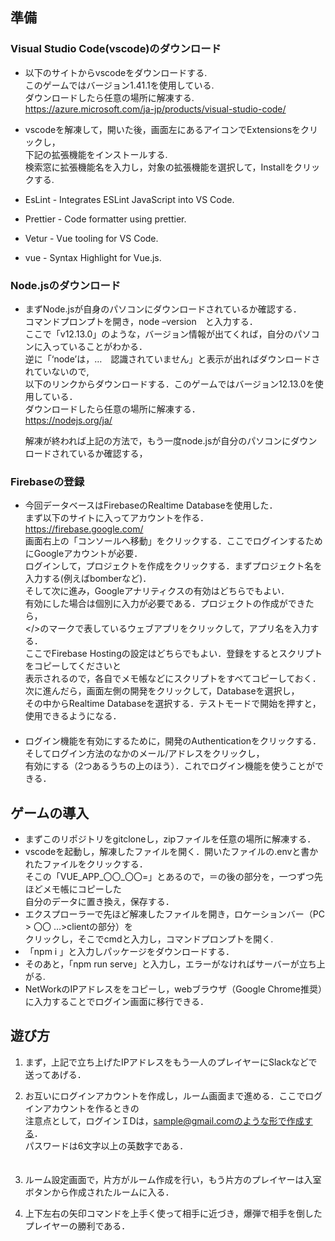 ## 準備  
### Visual Studio Code(vscode)のダウンロード  
* 以下のサイトからvscodeをダウンロードする.  
  このゲームではバージョン1.41.1を使用している.  
  ダウンロードしたら任意の場所に解凍する.  
  https://azure.microsoft.com/ja-jp/products/visual-studio-code/  

* vscodeを解凍して，開いた後，画面左にあるアイコンでExtensionsをクリックし，  
  下記の拡張機能をインストールする.  
  検索窓に拡張機能名を入力し，対象の拡張機能を選択して，Installをクリックする.  
 * EsLint - Integrates ESLint JavaScript into VS Code.  
 * Prettier - Code formatter using prettier.  
 * Vetur - Vue tooling for VS Code.  
 * vue - Syntax Highlight for Vue.js.  

### Node.jsのダウンロード  
* まずNode.jsが自身のパソコンにダウンロードされているか確認する．  
  コマンドプロンプトを開き，node –version　と入力する．  
  ここで「v12.13.0」のような，バージョン情報が出てくれば，自分のパソコンに入っていることがわかる．  
  逆に「‘node’は，…　認識されていません」と表示が出ればダウンロードされていないので,  
  以下のリンクからダウンロードする．このゲームではバージョン12.13.0を使用している．  
  ダウンロードしたら任意の場所に解凍する．  
  https://nodejs.org/ja/  

  解凍が終われば上記の方法で，もう一度node.jsが自分のパソコンにダウンロードされているか確認する，  

### Firebaseの登録  
* 今回データベースはFirebaseのRealtime Databaseを使用した．  
  まず以下のサイトに入ってアカウントを作る．  
  https://firebase.google.com/  
  画面右上の「コンソールへ移動」をクリックする．ここでログインするためにGoogleアカウントが必要．  
  ログインして，プロジェクトを作成をクリックする．まずプロジェクト名を入力する(例えばbomberなど)．  
  そして次に進み，Googleアナリティクスの有効はどちらでもよい．  
  有効にした場合は個別に入力が必要である．プロジェクトの作成ができたら，  
  </>のマークで表しているウェブアプリをクリックして，アプリ名を入力する．    
  ここでFirebase Hostingの設定はどちらでもよい．登録をするとスクリプトをコピーしてくださいと  
  表示されるので，各自でメモ帳などにスクリプトをすべてコピーしておく．  
  次に進んだら，画面左側の開発をクリックして，Databaseを選択し，  
  その中からRealtime Databaseを選択する．テストモードで開始を押すと，使用できるようになる．    
　
* ログイン機能を有効にするために，開発のAuthenticationをクリックする．  
  そしてログイン方法のなかのメール/アドレスをクリックし，  
  有効にする（2つあるうちの上のほう）．これでログイン機能を使うことができる．  

## ゲームの導入  
* まずこのリポジトリをgitcloneし，zipファイルを任意の場所に解凍する．  
* vscodeを起動し，解凍したファイルを開く．開いたファイルの.envと書かれたファイルをクリックする．  
  そこの「VUE_APP_〇〇_〇〇=」とあるので，＝の後の部分を，一つずつ先ほどメモ帳にコピーした  
  自分のデータに置き換え，保存する．    
* エクスプローラーで先ほど解凍したファイルを開き，ロケーションバー（PC > 〇〇 …>clientの部分）を  
  クリックし，そこでcmdと入力し，コマンドプロンプトを開く.  
* 「npm i 」と入力しパッケージをダウンロードする．  
* そのあと，「npm run serve」と入力し，エラーがなければサーバーが立ち上がる.  
* NetWorkのIPアドレスををコピーし，webブラウザ（Google Chrome推奨）に入力することでログイン画面に移行できる．  

## 遊び方  
1. まず，上記で立ち上げたIPアドレスをもう一人のプレイヤーにSlackなどで送ってあげる．  

2. お互いにログインアカウントを作成し，ルーム画面まで進める．ここでログインアカウントを作るときの  
   注意点として，ログインＩDは，sample@gmail.comのような形で作成する．  
   パスワードは6文字以上の英数字である．  
　
3. ルーム設定画面で，片方がルーム作成を行い，もう片方のプレイヤーは入室ボタンから作成されたルームに入る．  

4. 上下左右の矢印コマンドを上手く使って相手に近づき，爆弾で相手を倒したプレイヤーの勝利である．  
     
